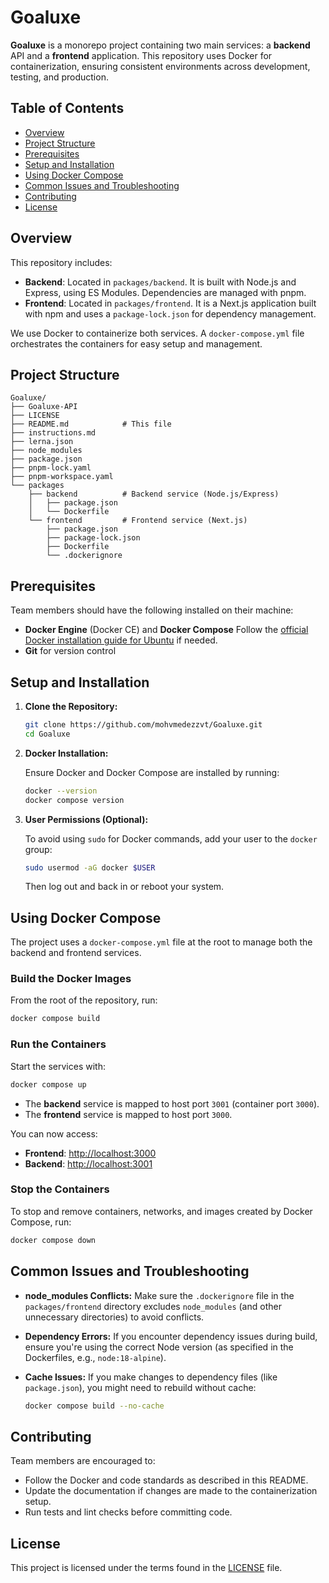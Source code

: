 # Goaluxe

**Goaluxe** is a monorepo project containing two main services: a **backend** API and a **frontend** application. This repository uses Docker for containerization, ensuring consistent environments across development, testing, and production.

## Table of Contents

- [Overview](#overview)
- [Project Structure](#project-structure)
- [Prerequisites](#prerequisites)
- [Setup and Installation](#setup-and-installation)
- [Using Docker Compose](#using-docker-compose)
- [Common Issues and Troubleshooting](#common-issues-and-troubleshooting)
- [Contributing](#contributing)
- [License](#license)

## Overview

This repository includes:
- **Backend**: Located in `packages/backend`. It is built with Node.js and Express, using ES Modules. Dependencies are managed with pnpm.
- **Frontend**: Located in `packages/frontend`. It is a Next.js application built with npm and uses a `package-lock.json` for dependency management.

We use Docker to containerize both services. A `docker-compose.yml` file orchestrates the containers for easy setup and management.

## Project Structure

```
Goaluxe/
├── Goaluxe-API
├── LICENSE
├── README.md            # This file
├── instructions.md
├── lerna.json
├── node_modules
├── package.json
├── pnpm-lock.yaml
├── pnpm-workspace.yaml
└── packages
    ├── backend          # Backend service (Node.js/Express)
    │   ├── package.json
    │   └── Dockerfile
    └── frontend         # Frontend service (Next.js)
        ├── package.json
        ├── package-lock.json
        ├── Dockerfile
        └── .dockerignore
```

## Prerequisites

Team members should have the following installed on their machine:
- **Docker Engine** (Docker CE) and **Docker Compose**
  Follow the [official Docker installation guide for Ubuntu](https://docs.docker.com/engine/install/ubuntu/) if needed.
- **Git** for version control

## Setup and Installation

1. **Clone the Repository:**

   ```bash
   git clone https://github.com/mohvmedezzvt/Goaluxe.git
   cd Goaluxe
   ```

2. **Docker Installation:**

   Ensure Docker and Docker Compose are installed by running:

   ```bash
   docker --version
   docker compose version
   ```

3. **User Permissions (Optional):**

   To avoid using `sudo` for Docker commands, add your user to the `docker` group:

   ```bash
   sudo usermod -aG docker $USER
   ```
   Then log out and back in or reboot your system.

## Using Docker Compose

The project uses a `docker-compose.yml` file at the root to manage both the backend and frontend services.

### Build the Docker Images

From the root of the repository, run:

```bash
docker compose build
```

### Run the Containers

Start the services with:

```bash
docker compose up
```

- The **backend** service is mapped to host port `3001` (container port `3000`).
- The **frontend** service is mapped to host port `3000`.

You can now access:
- **Frontend**: [http://localhost:3000](http://localhost:3000)
- **Backend**: [http://localhost:3001](http://localhost:3001)

### Stop the Containers

To stop and remove containers, networks, and images created by Docker Compose, run:

```bash
docker compose down
```

## Common Issues and Troubleshooting

- **node_modules Conflicts:**
  Make sure the `.dockerignore` file in the `packages/frontend` directory excludes `node_modules` (and other unnecessary directories) to avoid conflicts.

- **Dependency Errors:**
  If you encounter dependency issues during build, ensure you're using the correct Node version (as specified in the Dockerfiles, e.g., `node:18-alpine`).

- **Cache Issues:**
  If you make changes to dependency files (like `package.json`), you might need to rebuild without cache:

  ```bash
  docker compose build --no-cache
  ```

## Contributing

Team members are encouraged to:
- Follow the Docker and code standards as described in this README.
- Update the documentation if changes are made to the containerization setup.
- Run tests and lint checks before committing code.

## License

This project is licensed under the terms found in the [LICENSE](LICENSE) file.
